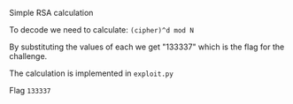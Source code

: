 Simple RSA calculation

To decode we need to calculate:
`(cipher)^d mod N`

By substituting the values of each we get "133337" which is the flag for the challenge.

The calculation is implemented in `exploit.py`

Flag `133337`
